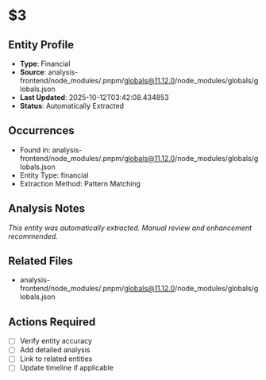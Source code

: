 # $3

## Entity Profile
- **Type**: Financial
- **Source**: analysis-frontend/node_modules/.pnpm/globals@11.12.0/node_modules/globals/globals.json
- **Last Updated**: 2025-10-12T03:42:08.434853
- **Status**: Automatically Extracted

## Occurrences
- Found in: analysis-frontend/node_modules/.pnpm/globals@11.12.0/node_modules/globals/globals.json
- Entity Type: financial
- Extraction Method: Pattern Matching

## Analysis Notes
*This entity was automatically extracted. Manual review and enhancement recommended.*

## Related Files
- analysis-frontend/node_modules/.pnpm/globals@11.12.0/node_modules/globals/globals.json

## Actions Required
- [ ] Verify entity accuracy
- [ ] Add detailed analysis
- [ ] Link to related entities
- [ ] Update timeline if applicable

